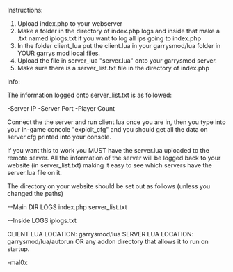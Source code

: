 Instructions:

1. Upload index.php to your webserver
2. Make a folder in the directory of index.php logs and inside that make a .txt named iplogs.txt if you want to log all ips going to index.php
3. In the folder client_lua put the client.lua in your garrysmod/lua folder in YOUR garrys mod local files.
4. Upload the file in server_lua "server.lua" onto your garrysmod server.
5. Make sure there is a server_list.txt file in the directory of index.php

Info:

The information logged onto server_list.txt is as followed:

-Server IP
-Server Port
-Player Count

Connect the the server and run client.lua once you are in, then you type into your in-game concole "exploit_cfg" and you should get all the data on server.cfg printed into your console.

If you want this to work you MUST have the server.lua uploaded to the remote server. All the information of the server will be logged back to your website (in server_list.txt) making it easy to see which servers have the server.lua file on it. 

The directory on your website should be set out as follows (unless you changed the paths)

--Main DIR
LOGS
index.php
server_list.txt

--Inside LOGS
iplogs.txt

CLIENT LUA LOCATION: garrysmod/lua
SERVER LUA LOCATION: garrysmod/lua/autorun OR any addon directory that allows it to run on startup.

-mal0x

